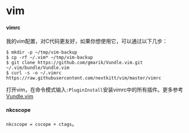 # vim

#### vimrc

我的vim配置，对C代码更友好，如果你想使用它，可以通过以下几步：

    $ mkdir -p ~/tmp/vim-backup
    $ cp -rf ~/.vim* ~/tmp/vim-backup
    $ git clone https://github.com/gmarik/Vundle.vim.git ~/.vim/bundle/Vundle.vim
    $ curl -s -o ~/.vimrc https://raw.githubusercontent.com/nextkitt/vim/master/vimrc

打开vim，在命令模式输入`:PluginInstall`安装vimrc中的所有插件。更多参考[Vundle.vim](https://github.com/gmarik/Vundle.vim)

#### nkcscope

`nkcscope = cscope + ctags`。

